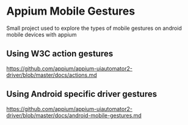 # Appium Mobile Gestures
Small project used to explore the types of mobile gestures on android mobile devices with appium
## Using W3C action gestures  
https://github.com/appium/appium-uiautomator2-driver/blob/master/docs/actions.md

## Using Android specific driver gestures
https://github.com/appium/appium-uiautomator2-driver/blob/master/docs/android-mobile-gestures.md